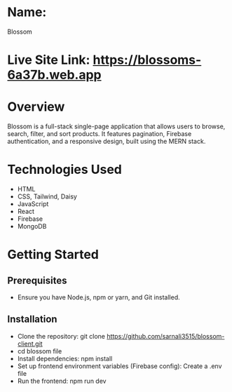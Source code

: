 # Name: 
Blossom

# Live Site Link: https://blossoms-6a37b.web.app

# Overview
Blossom is a full-stack single-page application that allows users to browse, search, filter, and sort products. It features pagination, Firebase authentication, and a responsive design, built using the MERN stack.

# Technologies Used
- HTML
- CSS, Tailwind, Daisy
- JavaScript
- React
- Firebase
- MongoDB

# Getting Started
## Prerequisites
- Ensure you have Node.js, npm or yarn, and Git installed.

## Installation
- Clone the repository: git clone https://github.com/sarnali3515/blossom-client.git 
- cd blossom file
- Install dependencies: npm install
- Set up frontend environment variables (Firebase config): Create a .env file 
- Run the frontend: npm run dev
